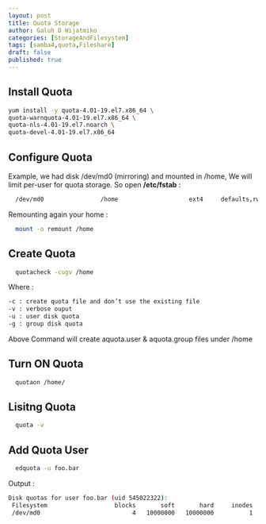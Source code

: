 ```yaml
---
layout: post
title: Quota Storage
author: Galuh D Wijatmiko
categories: [StorageAndFilesystem]
tags: [samba4,quota,Fileshare]
draft: false
published: true
---
```



## Install Quota ##
```bash
yum install -y quota-4.01-19.el7.x86_64 \
quota-warnquota-4.01-19.el7.x86_64 \
quota-nls-4.01-19.el7.noarch \
quota-devel-4.01-19.el7.x86_64
```

## Configure Quota ##
Example, we had disk /dev/md0 (mirroring) and mounted in /home, We will limit per-user for quota storage. So open **/etc/fstab** :
```bash
  /dev/md0                /home                    ext4     defaults,rw,usrquota,grpquota  0 2
```

Remounting again your home :
```bash
  mount -o remount /home
```

## Create Quota ##
```bash
  quotacheck -cugv /home
```

Where :
```bash
-c : create quota file and don’t use the existing file
-v : verbose ouput
-u : user disk quota
-g : group disk quota
```

Above Command will create aquota.user & aquota.group files under /home

## Turn ON Quota ##
```bash
  quotaon /home/
```

## Lisitng Quota ##
```bash
  quota -v
```

## Add Quota User ##
```bash
  edquota -u foo.bar
```
Output :
 ```bash
Disk quotas for user foo.bar (uid 545022322):
  Filesystem                   blocks       soft       hard     inodes     soft     hard
  /dev/md0                          4   10000000   10000000          1        0        0
```

